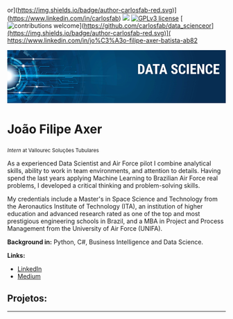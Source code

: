 or](https://img.shields.io/badge/author-carlosfab-red.svg)](https://www.linkedin.com/in/carlosfab) [![](https://img.shields.io/badge/python-3.7+-blue.svg)](https://www.python.org/downloads/release/python-365/) [![GPLv3 license](https://img.shields.io/badge/License-GPLv3-blue.svg)](http://perso.crans.org/besson/LICENSE.html) [![contributions welcome](https://img.shields.io/badge/contributions-welcome-brightgreen.svg?style=flat)](https://github.com/carlosfab/data_scienceor](https://img.shields.io/badge/author-carlosfab-red.svg)]( https://www.linkedin.com/in/jo%C3%A3o-filipe-axer-batista-ab82<p align="center">
  <img src="banner.png" >
</p>

# João Filipe Axer
<sub>*Intern* at Vallourec Soluções Tubulares</sub>

As a experienced Data Scientist and Air Force pilot I combine analytical skills, ability to work in team environments, and attention to details. Having spend the last years applying Machine Learning to Brazilian Air Force real problems, I developed a critical thinking and problem-solving skills.

My credentials include a Master's in Space Science and Technology from the Aeronautics Institute of Technology (ITA), an institution of higher education and advanced research rated as one of the top and most prestigious engineering schools in Brazil, and a MBA in Project and Process Management from the University of Air Force (UNIFA).

**Background in:** Python, C#, Business Intelligence and Data Science.

**Links:**
* [LinkedIn]( https://www.linkedin.com/in/jo%C3%A3o-filipe-axer-batista-ab8276182/)
* [Medium](https://www.medium.com)


## Projetos:


---
